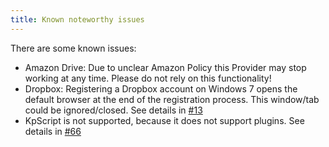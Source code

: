 ```yaml
---
title: Known noteworthy issues
---
```

There are some known issues:
* Amazon Drive: Due to unclear Amazon Policy this Provider may stop working at any time. Please do not rely on this functionality!
* Dropbox: Registering a Dropbox account on Windows 7 opens the default browser at the end of the registration process. This window/tab could be ignored/closed. See details in [#13](https://github.com/Kyrodan/KeeAnywhere/issues/13)
* KpScript is not supported, because it does not support plugins. See details in [#66](https://github.com/Kyrodan/KeeAnywhere/issues/66)